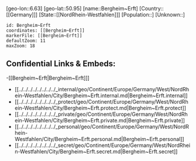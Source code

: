 ﻿---
location: [50.95,6.63]
mapzoom: [7,12] 
mapmarker: city 
type: City
tags:
- geo/City


SpocWebEntityId: 29125
isDeleted: false
confidential: public

---
[geo-lon::6.63]
[geo-lat::50.95]
[name::Bergheim~Erft]
[Country::[[Germany]]]
[State::[[NordRhein-Westfahlen]]]
[Population::]
[Unknown::]


```leaflet
id: Bergheim~Erft
coordinates: [[Bergheim~Erft]]
markerFile: [[Bergheim~Erft]]
defaultZoom: 11 
maxZoom: 18
```


## Confidential Links & Embeds: 
-[[Bergheim~Erft|Bergheim~Erft]]] 
- [[../../../../../../../../_internal/geo/Continent/Europe/Germany/West/NordRhein-Westfahlen/City/Bergheim~Erft.internal.md|Bergheim~Erft.internal]] 
- [[../../../../../../../../_protect/geo/Continent/Europe/Germany/West/NordRhein-Westfahlen/City/Bergheim~Erft.protect.md|Bergheim~Erft.protect]] 
- [[../../../../../../../../_private/geo/Continent/Europe/Germany/West/NordRhein-Westfahlen/City/Bergheim~Erft.private.md|Bergheim~Erft.private]] 
- [[../../../../../../../../_personal/geo/Continent/Europe/Germany/West/NordRhein-Westfahlen/City/Bergheim~Erft.personal.md|Bergheim~Erft.personal]] 
- [[../../../../../../../../_secret/geo/Continent/Europe/Germany/West/NordRhein-Westfahlen/City/Bergheim~Erft.secret.md|Bergheim~Erft.secret]] 
